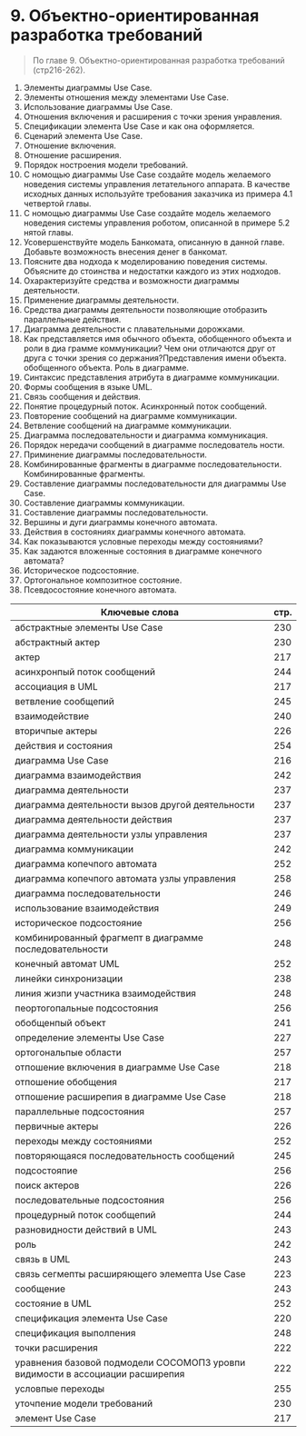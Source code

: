 # 9. Объектно-ориентированная разработка требований
> По главе 9. Объектно-ориентированная разработка требований (стр216-262).

1. Элементы диаграммы Use Case.
2. Элементы отношения между элементами Use Case.
3. Использование диаграммы Use Case.
4. Отношения включения и расширения с точки зрения унравления.
5. Спецификации элемента Use Case и как она оформляется. 
6. Сценарий элемента Use Case.
7. Отношение включения.
8. Отношение расширения.
9. Порядок ностроения модели требований.
10. С номощью диаграммы Use Case создайте модель желаемого новедения системы управления летательного аппарата. В качестве исходных данных используйте требования заказчика из примера 4.1 четвертой главы.
11. С номощью диаграммы Use Case создайте модель желаемого новедения системы управления роботом, описанной в примере 5.2 нятой главы.
12. Усовершенствуйте модель Банкомата, описанную в данной главе. Добавьте возможность внесения денег в банкомат.
13. Поясните два нодхода к моделированию поведения системы. Объясните до стоинства и недостатки каждого из этих нодходов.
14. Охарактеризуйте средства и возможности диаграммы деятельности.
15. Применение диаграммы деятельности.
16. Средства диаграммы деятельности позволяющие отобразить параллельные действия.
17. Диаграмма деятельности с плавательными дорожками.
18. Как представляется имя обычного объекта, обобщенного объекта и роли в диа грамме коммуникации? Чем они отличаются друг от друга с точки зрения со держания?Представления имени объекта. обобщенного объекта. Роль в диаграмме.
19. Синтаксис представления атрибута в диаграмме коммуникации.
20. Формы сообщения в языке UML.
21. Связь сообщения и действия.
22. Понятие процедурный поток. Асинхронный поток сообщений.
23. Повторение сообщений на диаграмме коммуникации.
24. Ветвление сообщений на диаграмме коммуникации.
25. Диаграмма последовательности и диаграмма коммуникация.
26. Порядок нередачи сообщений в диаграмме последователь ности.
27. Приминение диаграммы последовательности.
28. Комбинированные фрагменты в диаграмме последовательности. Комбинированные фрагменты.
29. Составление диаграммы последовательности для диаграммы Use Case.
30. Составление диаграммы коммуникации.
31. Составление диаграммы последовательности.
32. Вершины и дуги диаграммы конечного автомата.
33. Действия в состояниях диаграммы конечного автомата.
34. Как показываются условные переходы между состояниями?
35. Как задаются вложенные состояния в диаграмме конечного автомата?
36. Историческое подсостояние.
37. Ортогональное композитное состояние.
38. Псевдосостояние конечного автомата.

Ключевые слова | стр.
-----|-----
абстрактные элементы Use Case |							230
абстрактный	актер | 								230
актер | 											217
асинхронпый поток сообщений |							244
ассоциация 	в UML |								217
ветвление сообщепий |									245
взаимодействие |										240
вторичпые актеры |									226
действия	и состояния |								254
диаграмма	Use Case |									216
диаграмма	взаимодействия |								242
диаграмма	деятельности |								237
диаграмма	деятельности	вызов другой деятельности |			237
диаграмма	деятельности	действия |						237
диаграмма	деятельности	узлы управления |					237
диаграмма	коммуникации |								242
диаграмма	копечпого автомата |							252
диаграмма	копечпого автомата	узлы управления |				258
диаграмма	последовательности |							246
использование взаимодействия | 							249
историческое подсостояние | 								256
комбинированный фрагмепт	в диаграмме последовательности |  		248
конечный автомат UML |  								252
линейки синхронизации | 								238
линия жизпи участника взаимодействия | 						248
пеортогопальные подсостояния |  							256
обобщенпый объект |  									241
определение	элементы Use Case |  						227
ортогональпые области |  								257
отпошение	включения в диаграмме Use Case | 					218
отпошение	обобщения | 									217
отпошение	расширепия в диаграмме Use Case |  				218
параллельные подсостояния |  								257
первичные актеры |  									226
переходы между состояниями |  							252
повторяющаяся последовательность	сообщений |  			245
подсостояпие |  										256
поиск актеров |  										226
последовательные подсостояния |  							256
процедурный поток сообщепий |  							244
разновидности действий в UML |  							243
роль | 												242
связь 	в UML |										243
связь 	сегмепты расширяющего элемепта Use Case | 				223
сообщение | 											243
состояние 	в UML | 									252
спецификация	элемента Use Case | 						220
спецификация выполпения | 								248
точки расширения |  									222
уравнения базовой подмодели СОСОМОПЗ уровпи видимости в ассоциации  	расширепия |  									222
условпые переходы |  									255
уточпение модели требований | 							230
элемент Use Case |  									217

